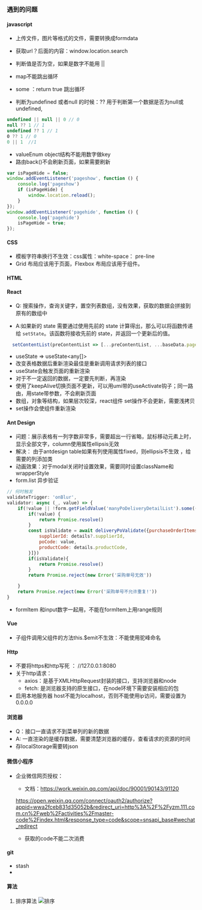 ### 遇到的问题
#### javascript
+ 上传文件，图片等格式的文件，需要转换成formdata
+ 获取url？后面的内容：window.location.search
+ 判断值是否为空，如果是数字不能用 ||
+ map不能跳出循环
+ some ：return true 跳出循环

+ 判断为undefined 或者null 的时候：?? 用于判断第一个数据是否为null或undefined,
```javascript
undefined || null || 0 // 0
null ?? 1 // 1
undefined ?? 1 // 1
​0 ?? 1 // 0
0 || 1  //1
```
+ valueEnum  object结构不能用数字做key
+ 路由back()不会刷新页面，如果需要刷新
```javascript
var isPageHide = false;
window.addEventListener('pageshow', function () {
    console.log('pageshow')
    if (isPageHide) {
        window.location.reload();
    }
});
window.addEventListener('pagehide', function () {
    console.log('pagehide')
    isPageHide = true;
}); 
```


#### CSS
+ 模板字符串换行不生效：css属性：white-space： pre-line
+ Grid 布局应该用于页面，Flexbox 布局应该用于组件。
#### HTML

#### React
+ Q: 搜索操作，查询关键字，置空列表数组，没有效果，获取的数据会拼接到原有的数组中

+ A:如果新的 state 需要通过使用先前的 state 计算得出，那么可以将函数传递给 `setState`。该函数将接收先前的 state，并返回一个更新后的值。
```javascript
  setContentList(preContentList => [...preContentList, ...baseData.pageData]);
```
+ useState<array> => useState<any[]>
+ 改变表格数据后重新渲染最佳是重新调用请求列表的接口
+ useState会触发页面的重新渲染
+ 对于不一定返回的数据，一定要先判断，再渲染
+ 使用了keepAlive切换页面不更新，可以用umi带的useActivate钩子；同一路由，用state带参数，不会刷新页面
+ 数组，对象等结构，如果层次较深，react组件 set操作不会更新，需要浅拷贝
+ set操作会使组件重新渲染
#### Ant Design
+ 问题：展示表格有一列字数非常多，需要超出一行省略，鼠标移动元素上时，显示全部文字，column使用属性ellipsis无效
+ 解决： 由于antdesign table如果有列使用属性fixed，则ellipsis不生效 ，给需要的列添加类
+ 动画效果：对于modal关闭时设置效果，需要同时设置className和wrapperStyle
+ form.list 异步验证

```javascript
// 何时触发
validateTrigger: 'onBlur',
validator: async (_, value) => {
    if(!value || !form.getFieldValue('manyPoDeliveryDetailList').some((i, index2) =>  index2 !== index && i?.procurementNumber === value) ){
        if(!value) {
            return Promise.resolve()
        }
        const isValidate = await deliveryPoValidate({purchaseOrderItems: [{
            supplierId: details?.supplierId,
            poCode: value,
            productCode: details.productCode,
        }]})
        if(isValidate){
            return Promise.resolve()
        }
        return Promise.reject(new Error('采购单号无效'))

    } 
    return Promise.reject(new Error('采购单号不允许重复!'))
}
```
+ formItem 和input数字一起用，不能在formItem上用range规则

#### Vue
+ 子组件调用父组件的方法this.$emit不生效：不能使用驼峰命名

#### Http
+ 不要将https和http写死 ： //127.0.0.1:8080
+ 关于http请求：
  - axios：是基于XMLHttpRequest封装的接口，支持浏览器和node
  - fetch: 是浏览器支持的原生接口，在node环境下需要安装相应的包
+ 启用本地服务器 host不能为localhost，否则不能使用ip访问，需要设置为0.0.0.0
#### 浏览器
+ Q：接口一直请求不到菜单列的新的数据
+ A: 一直渲染的是缓存数据，需要清楚浏览器的缓存，查看请求的资源的时间
+ 存localStorage需要转json
#### 微信小程序
+ 企业微信网页授权：

  + 文档：https://work.weixin.qq.com/api/doc/90001/90143/91120

  https://open.weixin.qq.com/connect/oauth2/authorize?appid=wwa2fceb831d35052b&redirect_uri=http%3A%2F%2Fyzm.111.com.cn%2Fweb%2Factivities%2Fmaster-code%2Findex.html&response_type=code&scope=snsapi_base#wechat_redirect

  + 获取的code不能二次消费

#### git
+ stash 
+ 

#### 算法
1. 排序算法
![排序](https://www.runoob.com/wp-content/uploads/2019/03/0B319B38-B70E-4118-B897-74EFA7E368F9.png)
